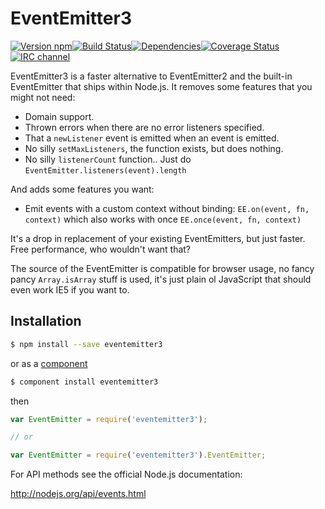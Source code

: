 # EventEmitter3

[![Version npm](http://img.shields.io/npm/v/eventemitter3.svg?style=flat-square)](http://browsenpm.org/package/eventemitter3)[![Build Status](http://img.shields.io/travis/primus/EventEmitter3/master.svg?style=flat-square)](https://travis-ci.org/primus/EventEmitter3)[![Dependencies](https://img.shields.io/david/primus/EventEmitter3.svg?style=flat-square)](https://david-dm.org/primus/EventEmitter3)[![Coverage Status](http://img.shields.io/coveralls/primus/EventEmitter3/master.svg?style=flat-square)](https://coveralls.io/r/primus/EventEmitter3?branch=master)[![IRC channel](http://img.shields.io/badge/IRC-irc.freenode.net%23primus-00a8ff.svg?style=flat-square)](http://webchat.freenode.net/?channels=primus)

EventEmitter3 is a faster alternative to EventEmitter2 and the built-in
EventEmitter that ships within Node.js. It removes some features that you might
not need:

- Domain support.
- Thrown errors when there are no error listeners specified.
- That a `newListener` event is emitted when an event is emitted.
- No silly `setMaxListeners`, the function exists, but does nothing.
- No silly `listenerCount` function.. Just do `EventEmitter.listeners(event).length`

And adds some features you want:

- Emit events with a custom context without binding: `EE.on(event, fn, context)`
  which also works with once `EE.once(event, fn, context)`

It's a drop in replacement of your existing EventEmitters, but just faster. Free
performance, who wouldn't want that?

The source of the EventEmitter is compatible for browser usage, no fancy pancy
`Array.isArray` stuff is used, it's just plain ol JavaScript that should even
work IE5 if you want to.

## Installation

```bash
$ npm install --save eventemitter3
```
or as a [component](http://component.io)

```bash
$ component install eventemitter3
```

then

```js
var EventEmitter = require('eventemitter3');

// or

var EventEmitter = require('eventemitter3').EventEmitter;
```

For API methods see the official Node.js documentation:

http://nodejs.org/api/events.html

